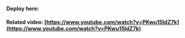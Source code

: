 #### Deploy here:

#### Related video: [https://www.youtube.com/watch?v=PKwu15ldZ7k](https://www.youtube.com/watch?v=PKwu15ldZ7k)
